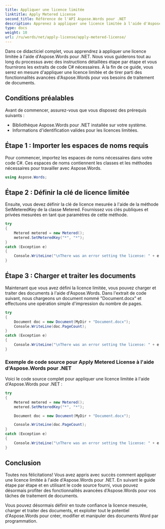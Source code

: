 ```yaml
---
title: Appliquer une licence limitée
linktitle: Apply Metered License
second_title: Référence de l'API Aspose.Words pour .NET
description: Apprenez à appliquer une licence limitée à l'aide d'Aspose.Words pour .NET.
type: docs
weight: 10
url: /ru/words/net/apply-license/apply-metered-license/
---
```


Dans ce didacticiel complet, vous apprendrez à appliquer une licence limitée à l'aide d'Aspose.Words pour .NET. Nous vous guiderons tout au long du processus avec des instructions détaillées étape par étape et vous fournirons les extraits de code C# nécessaires. À la fin de ce guide, vous serez en mesure d'appliquer une licence limitée et de tirer parti des fonctionnalités avancées d'Aspose.Words pour vos besoins de traitement de documents.

## Conditions préalables
Avant de commencer, assurez-vous que vous disposez des prérequis suivants :
- Bibliothèque Aspose.Words pour .NET installée sur votre système.
- Informations d'identification valides pour les licences limitées. 

## Étape 1 : Importer les espaces de noms requis
Pour commencer, importez les espaces de noms nécessaires dans votre code C#. Ces espaces de noms contiennent les classes et les méthodes nécessaires pour travailler avec Aspose.Words.

```csharp
using Aspose.Words;
```

## Étape 2 : Définir la clé de licence limitée
Ensuite, vous devez définir la clé de licence mesurée à l'aide de la méthode SetMeteredKey de la classe Metered. Fournissez vos clés publiques et privées mesurées en tant que paramètres de cette méthode.

```csharp
try
{
    Metered metered = new Metered();
    metered.SetMeteredKey("*", "*");
}
catch (Exception e)
{
    Console.WriteLine("\nThere was an error setting the license: " + e.Message);
}
```

## Étape 3 : Charger et traiter les documents
Maintenant que vous avez défini la licence limitée, vous pouvez charger et traiter des documents à l'aide d'Aspose.Words. Dans l'extrait de code suivant, nous chargeons un document nommé "Document.docx" et effectuons une opération simple d'impression du nombre de pages.

```csharp
try
{
    Document doc = new Document(MyDir + "Document.docx");
    Console.WriteLine(doc.PageCount);
}
catch (Exception e)
{
    Console.WriteLine("\nThere was an error setting the license: " + e.Message);
}
```

### Exemple de code source pour Apply Metered License à l'aide d'Aspose.Words pour .NET
Voici le code source complet pour appliquer une licence limitée à l'aide d'Aspose.Words pour .NET :

```csharp
try
{
    Metered metered = new Metered();
    metered.SetMeteredKey("*", "*");

    Document doc = new Document(MyDir + "Document.docx");

    Console.WriteLine(doc.PageCount);
}
catch (Exception e)
{
    Console.WriteLine("\nThere was an error setting the license: " + e.Message);
}
```

## Conclusion
Toutes nos félicitations! Vous avez appris avec succès comment appliquer une licence limitée à l'aide d'Aspose.Words pour .NET. En suivant le guide étape par étape et en utilisant le code source fourni, vous pouvez désormais profiter des fonctionnalités avancées d'Aspose.Words pour vos tâches de traitement de documents.

Vous pouvez désormais définir en toute confiance la licence mesurée, charger et traiter des documents, et exploiter tout le potentiel d'Aspose.Words pour créer, modifier et manipuler des documents Word par programmation.